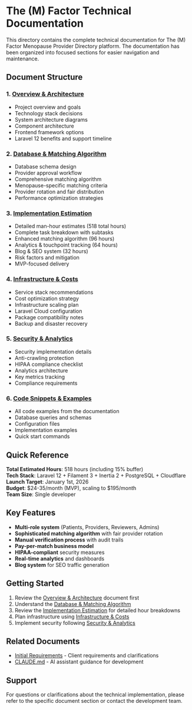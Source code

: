 # The (M) Factor Technical Documentation

This directory contains the complete technical documentation for The (M) Factor Menopause Provider Directory platform. The documentation has been organized into focused sections for easier navigation and maintenance.

## Document Structure

### 1. [Overview & Architecture](01-overview-architecture.md)
- Project overview and goals
- Technology stack decisions
- System architecture diagrams
- Component architecture
- Frontend framework options
- Laravel 12 benefits and support timeline

### 2. [Database & Matching Algorithm](02-database-matching-algorithm.md)
- Database schema design
- Provider approval workflow
- Comprehensive matching algorithm
- Menopause-specific matching criteria
- Provider rotation and fair distribution
- Performance optimization strategies

### 3. [Implementation Estimation](03-implementation-estimation.md)
- Detailed man-hour estimates (518 total hours)
- Complete task breakdown with subtasks
- Enhanced matching algorithm (96 hours)
- Analytics & touchpoint tracking (64 hours)
- Blog & SEO system (32 hours)
- Risk factors and mitigation
- MVP-focused delivery

### 4. [Infrastructure & Costs](04-infrastructure-costs.md)
- Service stack recommendations
- Cost optimization strategy
- Infrastructure scaling plan
- Laravel Cloud configuration
- Package compatibility notes
- Backup and disaster recovery

### 5. [Security & Analytics](05-security-analytics.md)
- Security implementation details
- Anti-crawling protection
- HIPAA compliance checklist
- Analytics architecture
- Key metrics tracking
- Compliance requirements

### 6. [Code Snippets & Examples](code-snippets.md)
- All code examples from the documentation
- Database queries and schemas
- Configuration files
- Implementation examples
- Quick start commands

## Quick Reference

**Total Estimated Hours**: 518 hours (including 15% buffer)  
**Tech Stack**: Laravel 12 + Filament 3 + Inertia 2 + PostgreSQL + Cloudflare  
**Launch Target**: January 1st, 2026  
**Budget**: $24-35/month (MVP), scaling to $195/month  
**Team Size**: Single developer  

## Key Features

- **Multi-role system** (Patients, Providers, Reviewers, Admins)
- **Sophisticated matching algorithm** with fair provider rotation
- **Manual verification process** with audit trails
- **Pay-per-match business model**
- **HIPAA-compliant** security measures
- **Real-time analytics** and dashboards
- **Blog system** for SEO traffic generation

## Getting Started

1. Review the [Overview & Architecture](01-overview-architecture.md) document first
2. Understand the [Database & Matching Algorithm](02-database-matching-algorithm.md)
3. Review the [Implementation Estimation](03-implementation-estimation.md) for detailed hour breakdowns
4. Plan infrastructure using [Infrastructure & Costs](04-infrastructure-costs.md)
5. Implement security following [Security & Analytics](05-security-analytics.md)

## Related Documents

- [Initial Requirements](../mfactor-initial-requirements.md) - Client requirements and clarifications
- [CLAUDE.md](../CLAUDE.md) - AI assistant guidance for development

## Support

For questions or clarifications about the technical implementation, please refer to the specific document section or contact the development team.
